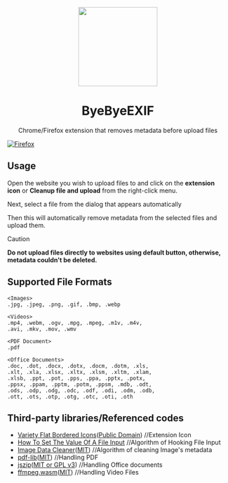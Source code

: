 <p align="center">
  <img width="180" src="https://github.com/user-attachments/assets/784ea26f-571a-429b-a8f3-6e28272bfd1d">
  <h1 align="center">ByeByeEXIF</h1>
  <div align="center"> Chrome/Firefox extension that removes metadata before upload files</div>
</p>


[![Firefox](https://extensionworkshop.com/assets/img/documentation/publish/get-the-addon-178x60px.dad84b42.png)](https://addons.mozilla.org/ja/firefox/addon/byebyeexif/)

## Usage
Open the website you wish to upload files to and click on the **extension icon** or **Cleanup file and upload** from the right-click menu.

Next, select a file from the dialog that appears automatically

Then this will automatically remove metadata from the selected files and upload them.

> [!CAUTION]
> **Do not upload files directly to websites using default button, otherwise, metadata couldn't be deleted.**

## Supported File Formats
```
<Images>
.jpg, .jpeg, .png, .gif, .bmp, .webp

<Videos>
.mp4, .webm, .ogv, .mpg, .mpeg, .m1v, .m4v,
.avi, .mkv, .mov, .wmv

<PDF Document>
.pdf

<Office Documents>
.doc, .dot, .docx, .dotx, .docm, .dotm, .xls,
.xlt, .xla, .xlsx, .xltx, .xlsm, .xltm, .xlam,
.xlsb, .ppt, .pot, .pps, .ppa, .pptx, .potx,
.ppsx, .ppam, .pptm, .potm, .ppsm, .mdb, .odt,
.ods, .odp, .odg, .odc, .odf, .odi, .odm, .odb,
.ott, .ots, .otp, .otg, .otc, .oti, .oth
```

## Third-party libraries/Referenced codes
* [Variety Flat Bordered Icons](https://www.svgrepo.com/svg/467701/eraser-3)([Public Domain](https://www.svgrepo.com/page/licensing/#PD)) //Extension Icon
* [How To Set The Value Of A File Input](https://pqina.nl/blog/set-value-to-file-input/) //Algorithm of Hooking File Input
* [Image Data Cleaner](https://github.com/codepo8/image-data-cleaner/blob/master/scripts/cleaner.js#L49)([MIT](https://github.com/codepo8/image-data-cleaner/blob/master/LICENSE.md)) //Algorithm of cleaning Image's metadata
* [pdf-lib](https://github.com/Hopding/pdf-lib)([MIT](https://github.com/Hopding/pdf-lib/blob/master/LICENSE.md)) //Handling PDF
* [jszip](https://github.com/Stuk/jszip)([MIT or GPL v3](https://github.com/Stuk/jszip/blob/main/LICENSE.markdown)) //Handling Office documents
* [ffmpeg.wasm](https://github.com/ffmpegwasm/ffmpeg.wasm)([MIT](https://github.com/ffmpegwasm/ffmpeg.wasm/blob/main/LICENSE)) //Handling Video Files
